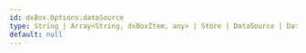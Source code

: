 ```yaml
---
id: dxBox.Options.dataSource
type: String | Array<String, dxBoxItem, any> | Store | DataSource | DataSource_Options
default: null
---
```

